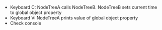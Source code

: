 - Keyboard C: NodeTreeA calls NodeTreeB. NodeTreeB sets current time to global object property  
- Keyboard V: NodeTreeA prints value of global object property  
- Check console  
